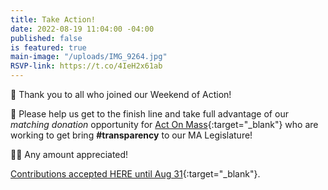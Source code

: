 ```yaml
---
title: Take Action!
date: 2022-08-19 11:04:00 -04:00
published: false
is featured: true
main-image: "/uploads/IMG_9264.jpg"
RSVP-link: https://t.co/4IeH2x61ab
---
```


📣 Thank you to all who joined our Weekend of Action!

👋 Please help us get to the finish line and take full advantage of our *matching donation* opportunity for [Act On Mass](https://actonmass.org){:target="_blank"} who are working to get bring **#transparency** to our MA Legislature!

🙏🏼 Any amount appreciated!

[Contributions accepted HERE until Aug 31](https://t.co/4IeH2x61ab){:target="_blank"}. 

